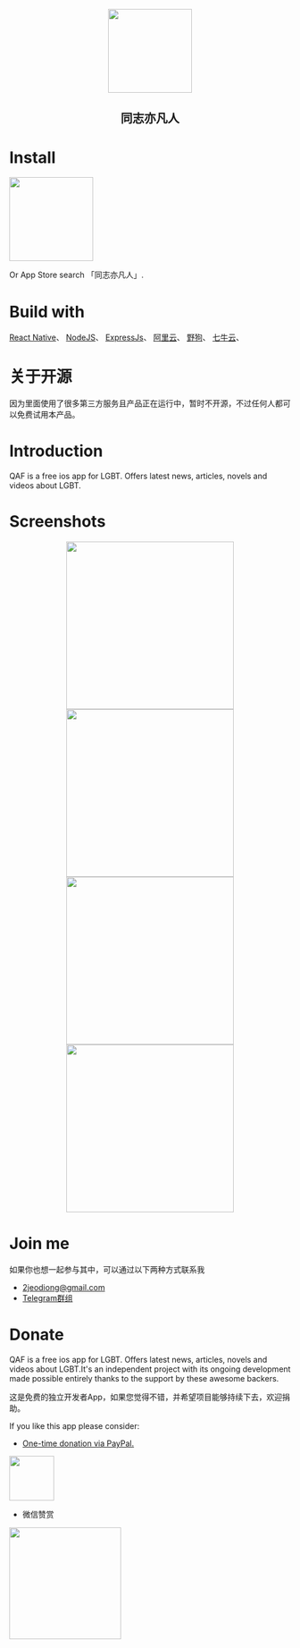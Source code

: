 <p align='center'>
<img width="150px" src="https://ws1.sinaimg.cn/large/006tKfTcgy1fp1vt78htgj30ds0dst9f.jpg">
</p>
<h2 align="center">同志亦凡人</h2>

# Install
<a href="https://itunes.apple.com/cn/app/%E5%90%8C%E5%BF%97%E4%BA%A6%E5%87%A1%E4%BA%BA/id1245156371?mt=8" target="_blank"><img width="150px" src="https://ws4.sinaimg.cn/large/006tKfTcgy1fp1twubcxvj30as03mdfz.jpg">
</a>

Or App Store search 「同志亦凡人」.

# Build with
[React Native](https://github.com/facebook/react-native)、
[NodeJS](https://nodejs.org/en/)、
[ExpressJs](https://github.com/expressjs/express)、
[阿里云](https://cn.aliyun.com/)、
[野狗](https://www.wilddog.com)、
[七牛云](https://www.qiniu.com/)、

# 关于开源
因为里面使用了很多第三方服务且产品正在运行中，暂时不开源，不过任何人都可以免费试用本产品。

# Introduction
QAF is a free ios app for LGBT. Offers latest news, articles, novels and videos about LGBT.

# Screenshots
<p align='center'>
<img width="300px" src="https://ws3.sinaimg.cn/large/006tKfTcgy1fp47avgbo1j30ok16a4ef.jpg">
<img width="300px" src="https://ws3.sinaimg.cn/large/006tKfTcgy1fp1tlbtfpjj30rc1bsh9h.jpg">
<img width="300px" src="https://ws4.sinaimg.cn/large/006tKfTcgy1fp1tnbmqydj30rc1bstfh.jpg">
<img width="300px" src="https://ws3.sinaimg.cn/large/006tKfTcgy1fp1tnn0p9vj30rc1bsjxj.jpg">
</p>

# Join me
如果你也想一起参与其中，可以通过以下两种方式联系我
- <a href="mailto:2jeodiong@gmail.com">2jeodiong@gmail.com</a>
- <a href="https://t.me/joinchat/G8endA8KdciGoi6q7QZEiw">Telegram群组</a> 

# Donate
QAF is a free ios app for LGBT. Offers latest news, articles, novels and videos about LGBT.It's an independent project with its ongoing development made possible entirely thanks to the support by these awesome backers.

这是免费的独立开发者App，如果您觉得不错，并希望项目能够持续下去，欢迎捐助。

If you like this app please consider: 
- [One-time donation via PayPal.](https://www.paypal.me/biangbiang)
<a href="https://www.paypal.me/biangbiang" target="_blank">
<img width="80px" src="https://vuejs.org/images/paypal.png">
</a>

- 微信赞赏
<img width="200px" src="https://ws3.sinaimg.cn/large/006tKfTcgy1fp1xcq2e7lj30w00w0die.jpg">


